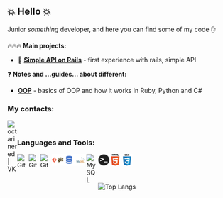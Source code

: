 
##  :boom: **Hello** :boom:

Junior *something* developer, and here you can find some of my code :hand:  

:fire::fire::fire: **Main projects:**

-  🔴 [**Simple API on Rails**](../../../rails_junior_api) - first experience with rails, simple API

:question: **Notes and ...guides... about different:**

-  [**OOP**](../../../OOP) - basics of OOP and how it works in Ruby, Python and C#

 
###  My contacts:

[<img align="left" alt="octarinered | VK" width="22px" src="https://cdn.jsdelivr.net/npm/simple-icons@3.13.0/icons/vk.svg" />][vk]

[vk]: https://vk.com/octarinered
 
 
  <br  />


###  Languages and Tools:
<img  align="left"  alt="Git"  width="26px"  src="https://cdn.jsdelivr.net/npm/simple-icons@3.13.0/icons/python.svg"  /><img  align="left"  alt="Git"  width="26px"  src="https://cdn.jsdelivr.net/npm/simple-icons@3.13.0/icons/django.svg"  /><img  align="left"  alt="Git"  width="26px"  src="https://cdn.jsdelivr.net/npm/simple-icons@3.13.0/icons/docker.svg"  /><img  align="left"  alt="Git"  width="26px"  src="https://raw.githubusercontent.com/github/explore/80688e429a7d4ef2fca1e82350fe8e3517d3494d/topics/git/git.png"  /><img  align="left"  alt="SQL"  width="26px"  src="https://raw.githubusercontent.com/github/explore/80688e429a7d4ef2fca1e82350fe8e3517d3494d/topics/sql/sql.png"  /><img  align="left"  alt="MySQL"  width="26px"  src="https://raw.githubusercontent.com/github/explore/80688e429a7d4ef2fca1e82350fe8e3517d3494d/topics/mysql/mysql.png"  /><img  align="left"  alt="MySQL"  width="26px"  src="https://cdn.jsdelivr.net/npm/simple-icons@3.13.0/icons/postgresql.svg"  /><img  align="left"  alt="Terminal"  width="26px"  src="https://raw.githubusercontent.com/github/explore/80688e429a7d4ef2fca1e82350fe8e3517d3494d/topics/terminal/terminal.png"  /><img  align="left"  alt="HTML5"  width="26px"  src="https://raw.githubusercontent.com/github/explore/80688e429a7d4ef2fca1e82350fe8e3517d3494d/topics/html/html.png"  /><img  align="left"  alt="CSS3"  width="26px"  src="https://raw.githubusercontent.com/github/explore/80688e429a7d4ef2fca1e82350fe8e3517d3494d/topics/css/css.png"  />

<br  />
<br  />
<br  />


![Top Langs](https://github-readme-stats.vercel.app/api/top-langs/?username=octarinered&hide=GLSL,html,css,scss)
